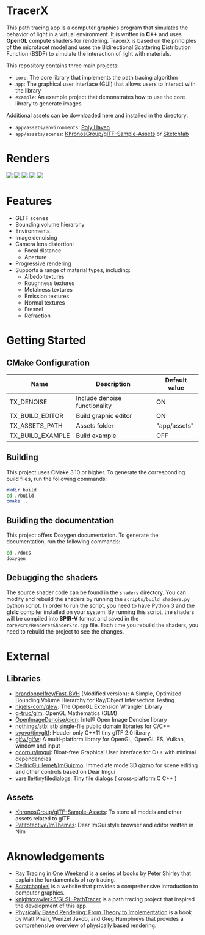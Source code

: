# TracerX
This path tracing app is a computer graphics program that simulates the behavior of light in a virtual environment.
It is written in **C++** and uses **OpenGL** compute shaders for rendering.
TracerX is based on the principles of the microfacet model and uses the Bidirectional Scattering Distribution Function (BSDF) to simulate the interaction of light with materials.

This repository contains three main projects:
- `core`: The core library that implements the path tracing algorithm
- `app`: The graphical user interface (GUI) that allows users to interact with the library
- `example`: An example project that demonstrates how to use the core library to generate images

Additional assets can be downloaded here and installed in the directory:
- `app/assets/environments`: [Poly Haven](https://polyhaven.com/hdris)
- `app/assets/scenes`: [KhronosGroup/glTF-Sample-Assets](https://github.com/KhronosGroup/glTF-Sample-Assets) or [Sketchfab](https://sketchfab.com)

# Renders
![](imgs/UI.jpg)
![](imgs/Ajax.jpg)
![](imgs/DamagedHelmet.jpg)
![](imgs/SciFiHelmet.jpg)
![](imgs/ToyCar.jpg)

# Features
- GLTF scenes
- Bounding volume hierarchy
- Environments
- Image denoising
- Camera lens distortion:
    - Focal distance
    - Aperture
- Progressive rendering
- Supports a range of material types, including:
    - Albedo textures
    - Roughness textures
    - Metalness textures
    - Emission textures
    - Normal textures
    - Fresnel
    - Refraction

# Getting Started
## CMake Configuration
| Name             | Description                   | Default value |
|------------------|-------------------------------|---------------|
| TX_DENOISE       | Include denoise functionality | ON            |
| TX_BUILD_EDITOR  | Build graphic editor          | ON            |
| TX_ASSETS_PATH   | Assets folder                 | "app/assets"  |
| TX_BUILD_EXAMPLE | Build example                 | OFF           |

## Building
This project uses CMake 3.10 or higher.
To generate the corresponding build files, run the following commands:
```bash
mkdir build
cd ./build
cmake ..
```

## Building the documentation
This project offers Doxygen documentation.
To generate the documentation, run the following commands:
```bash
cd ./docs
doxygen
```

## Debugging the shaders
The source shader code can be found in the `shaders` directory.
You can modify and rebuild the shaders by running the `scripts/build_shaders.py` python script.
In order to run the script, you need to have Python 3 and the **glslc** compiler installed on your system.
By running this script, the shaders will be compiled into **SPIR-V** format and saved in the `core/src/RendererShaderSrc.cpp` file.
Each time you rebuild the shaders, you need to rebuild the project to see the changes.

# External
## Libraries
- [brandonpelfrey/Fast-BVH](https://github.com/brandonpelfrey/Fast-BVH) (Modified version): A Simple, Optimized Bounding Volume Hierarchy for Ray/Object Intersection Testing
- [nigels-com/glew](https://github.com/nigels-com/glew): The OpenGL Extension Wrangler Library
- [g-truc/glm](https://github.com/g-truc/glm): OpenGL Mathematics (GLM)
- [OpenImageDenoise/oidn](https://github.com/OpenImageDenoise/oidn): Intel® Open Image Denoise library
- [nothings/stb](https://github.com/nothings/stb): stb single-file public domain libraries for C/C++
- [syoyo/tinygltf](https://github.com/syoyo/tinygltf): Header only C++11 tiny glTF 2.0 library
- [glfw/glfw](https://github.com/glfw/glfw): A multi-platform library for OpenGL, OpenGL ES, Vulkan, window and input
- [ocornut/imgui](https://github.com/ocornut/imgui): Bloat-free Graphical User interface for C++ with minimal dependencies
- [CedricGuillemet/ImGuizmo](https://github.com/CedricGuillemet/ImGuizmo): Immediate mode 3D gizmo for scene editing and other controls based on Dear Imgui
- [vareille/tinyfiledialogs](https://sourceforge.net/projects/tinyfiledialogs): Tiny file dialogs ( cross-platform C C++ )

## Assets
- [KhronosGroup/glTF-Sample-Assets](https://github.com/KhronosGroup/glTF-Sample-Assets): To store all models and other assets related to glTF
- [Patitotective/ImThemes](https://github.com/Patitotective/ImThemes): Dear ImGui style browser and editor written in Nim

# Aknowledgements
- [Ray Tracing in One Weekend](https://raytracing.github.io) is a series of books by Peter Shirley that explain the fundamentals of ray tracing.
- [Scratchapixel](https://scratchapixel.com) is a website that provides a comprehensive introduction to computer graphics.
- [knightcrawler25/GLSL-PathTracer](https://github.com/knightcrawler25/GLSL-PathTracer) is a path tracing project that inspired the development of this app.
- [Physically Based Rendering: From Theory to Implementation](https://pbr-book.org) is a book by Matt Pharr, Wenzel Jakob, and Greg Humphreys that provides a comprehensive overview of physically based rendering.
